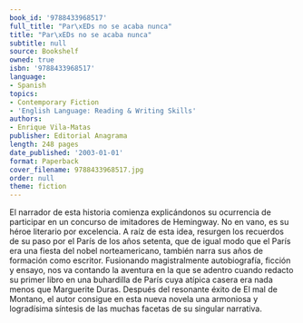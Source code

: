 ```yaml
---
book_id: '9788433968517'
full_title: "Par\xEDs no se acaba nunca"
title: "Par\xEDs no se acaba nunca"
subtitle: null
source: Bookshelf
owned: true
isbn: '9788433968517'
language:
- Spanish
topics:
- Contemporary Fiction
- 'English Language: Reading & Writing Skills'
authors:
- Enrique Vila-Matas
publisher: Editorial Anagrama
length: 248 pages
date_published: '2003-01-01'
format: Paperback
cover_filename: 9788433968517.jpg
order: null
theme: fiction
---
```

El narrador de esta historia comienza explicándonos su ocurrencia de participar en un concurso de imitadores de Hemingway. No en vano, es su héroe literario por excelencia. A raíz de esta idea, resurgen los recuerdos de su paso por el París de los años setenta, que de igual modo que el París era una fiesta del nobel norteamericano, también narra sus años de formación como escritor. Fusionando magistralmente autobiografía, ficción y ensayo, nos va contando la aventura en la que se adentro cuando redacto su primer libro en una buhardilla de París cuya atípica casera era nada menos que Marguerite Duras.
Después del resonante éxito de El mal de Montano, el autor consigue en esta nueva novela una armoniosa y logradísima síntesis de las muchas facetas de su singular narrativa.
